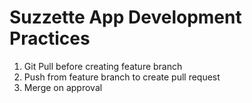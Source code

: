 # Suzzette App Development Practices

1. Git Pull before creating feature branch
2. Push from feature branch to create pull request
3. Merge on approval
